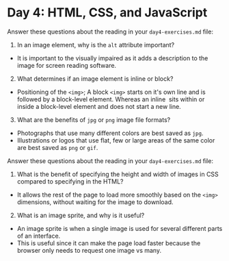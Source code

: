 # Day 4: HTML, CSS, and JavaScript

Answer these questions about the reading in your `day4-exercises.md` file:

1.  In an image element, why is the `alt` attribute important?
* It is important to the visually impaired as it adds a description to the image for screen reading software.

2.  What determines if an image element is inline or block?
* Positioning of the ``<img>``; A block ``<img>`` starts on it's own line and is followed by a block-level element.  Whereas an inline <img> sits within or inside a block-level element and does not start a new line.

3.  What are the benefits of `jpg` or `png` image file formats?
* Photographs that use many different colors are best saved as `jpg`.
* Illustrations or logos that use flat, few or large areas of the same color are best saved as `png` or `gif`.

Answer these questions about the reading in your `day4-exercises.md` file:

1.  What is the benefit of specifying the height and width of images in CSS compared to specifying in the HTML?
* It allows the rest of the page to load more smoothly based on the ``<img>`` dimensions, without waiting for the image to download.

2.  What is an image sprite, and why is it useful?
* An image sprite is when a single image is used for several different parts of an interface.
* This is useful since it can make the page load faster because the browser only needs to request one image vs many.  
